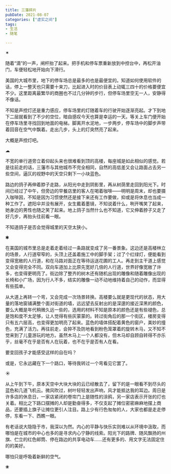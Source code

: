 ```yaml
---
title: 三藩碎片
pubDate: 2021-08-07
categories: ["虚实之间"]
tags:
- 生活
- 随笔

---
```


✶

随着“滴”的一声，闸杆抬了起来。把手机和停车票重新放到中控台中，再松开油门，车便轻松地开始向下滑行。

美国的大城市里，地下的停车场总是最多的也是最便宜的。知道如何使用软件的话，停上一整天也只需要十来刀，比起进入时的价目表上动辄三四十的价格要便宜不少。这里距离最繁华的商圈也不过几分钟的步行，但停车场里空无一人，安静得不像话。

不知是声控灯还是重力感应，停车场里的灯随着车的行驶开始逐渐亮起。才下到地下二层就看到了不少的空位，暗自感叹今天也算是幸运的一天。等关上车门便开始在停车场里寻找回到地面的电梯。脚离开水泥地，一步两步，停车场中的脚步声带着回音在空气中飘着。走出几步，头上的灯突然亮了起来。

大概是声控灯吧。

☁

不宽的单行道旁立着仰起头来也很难看到顶的高楼，每座城是如此相似的感觉。若是往前走的话，三藩市与其他城市不完全相同，自然的高低差又会让路面占去另一些空间，逼仄的视野中的天空只剩下一小块蓝色。

路边的鸽子再伸着脖子走路，从阳光中走到阴影里，再从树荫里走回到阳光下。时间已经过了中午，但旁边的早餐店里的客人在喝着咖啡——明明是周末，却也要摄入咖啡因，不知是因为习惯使然还是接下来还有工作要做，抑或是将休息也当成一种工作了。遮阳伞并没有展开，女生戴着墨镜，不知说着什么，咧开嘴笑了起来，她身边的男性也随之笑了起来。地上鸽子当然什么也不知道，它又伸着脖子又走了好几步，再抬头往前看一眼。

不知道鸽子是否会觉得城里的天空太狭小。

✱

在美国的城市里总是走着走着经过一条路就变成了另一番景象。这边还是高楼林立的场景，人行道窄窄的，头顶上还盖着施工中的脚手架；过了个红绿灯，便能看到变得宽敞的人行道，和在马路对面正在等待运送花圃的工人。再走到主干道上感觉又会变得完全不同。双向车道加上比原先宽好几倍的人行道，世界好像宽敞了许多，也变得更明亮了。街边除了整齐的树木还有随机出现的雕像和随着雕像出现的长椅和小广场，因为行人不多，结实的雕像一动不动地维持着自己的动作，而显得有些孤单。

从大道上再转一个弯，又会完成一次场景转换。高楼要么就是更现代的状态，用大量的落地窗铺满整个面对街道的墙，远远望去反射出的是深邃的接近深黑的颜色，要么大概是年代稍微久远一些的，选用的材料不知是原本的颜色还是有些褪色，总是饱和度不太足够，让人觉得有些灰蒙蒙的。转过街角后的那一个街区，楼房变得只有五六层高，也变得更加明亮了起来。蓝色的墙体搭配着黄色的窗户，美妙的撞色，充满了活力。再往前走，会猝不及防地看到粉色笼罩着的旋转木马，又不知不觉来到了儿童游玩的地方。虽然木马上一个人都没有，但木马却自顾自转得不亦乐乎，丝毫不在乎是否有人在玩着，也不在乎是否有人在看。

要变回孩子才能感受这样的自在吗？

或是，它永远藏在下一个路口，等待我转过一个弯看见它罢了。

☀

从上午到下午，原本天空中大块大块的云已经散去了，留下的是一眼看不到尽头的蓝色和几道飞机云。微风吹过，树叶轻轻发出声响，风才能抵达我的耳边。周日是许多店的休息日，一家店紧闭的卷帘门上是随性的涂鸦，另一家店表示开张的灯也关着。相比之下路口摆摊的人却是勤奋得多，不仅支起了摊位密密麻麻地摆上商品，还要插上旗子让摊位更引人注目。路上少有行色匆匆的人，大家也都是走走停停，东看一下、西瞧一眼。

有老话说大隐隐于市，我深以为然。内心的平静与快乐实则难以从环境中汲取，而哪怕是在城市的中心也多的是寻求内心宁静的线索。阳光下的路牌、随风飘扬的州旗、伫立的红色邮筒、停在路边的共享电动车……还有更多的、用文字无法固定住的的美好。

哪怕只是呼吸着新鲜的空气。

❀

